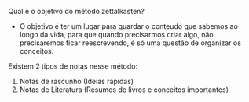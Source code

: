 Qual é o objetivo do método zettalkasten? 
- O objetivo é ter um lugar para guardar o conteudo que sabemos ao longo da vida, para que quando precisarmos criar algo, não precisaremos ficar reescrevendo, é só uma questão de organizar os conceitos. 

Existem 2 tipos de notas nesse método:
1. Notas de rascunho (Ideias rápidas)
2. Notas de Literatura (Resumos de livros e conceitos importantes)

